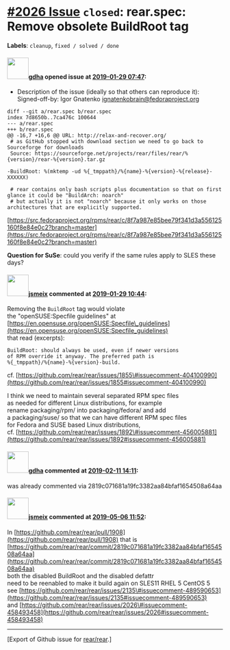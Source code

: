 [\#2026 Issue](https://github.com/rear/rear/issues/2026) `closed`: rear.spec: Remove obsolete BuildRoot tag
===========================================================================================================

**Labels**: `cleanup`, `fixed / solved / done`

#### <img src="https://avatars.githubusercontent.com/u/888633?u=cdaeb31efcc0048d3619651aa18dd4b76e636b21&v=4" width="50">[gdha](https://github.com/gdha) opened issue at [2019-01-29 07:47](https://github.com/rear/rear/issues/2026):

-   Description of the issue (ideally so that others can reproduce
    it):  
    Signed-off-by: Igor Gnatenko <ignatenkobrain@fedoraproject.org>

<!-- -->

    diff --git a/rear.spec b/rear.spec
    index 7d8650b..7ca476c 100644
    --- a/rear.spec
    +++ b/rear.spec
    @@ -16,7 +16,6 @@ URL: http://relax-and-recover.org/
     # as GitHub stopped with download section we need to go back to Sourceforge for downloads
     Source: https://sourceforge.net/projects/rear/files/rear/%{version}/rear-%{version}.tar.gz

    -BuildRoot: %(mktemp -ud %{_tmppath}/%{name}-%{version}-%{release}-XXXXXX)

     # rear contains only bash scripts plus documentation so that on first glance it could be "BuildArch: noarch"
     # but actually it is not "noarch" because it only works on those architectures that are explicitly supported.

[https://src.fedoraproject.org/rpms/rear/c/8f7a987e85bee79f341d3a556125160f8e84e0c2?branch=master](https://src.fedoraproject.org/rpms/rear/c/8f7a987e85bee79f341d3a556125160f8e84e0c2?branch=master)

**Question for SuSe**: could you verify if the same rules apply to SLES
these days?

#### <img src="https://avatars.githubusercontent.com/u/1788608?u=925fc54e2ce01551392622446ece427f51e2f0ce&v=4" width="50">[jsmeix](https://github.com/jsmeix) commented at [2019-01-29 10:44](https://github.com/rear/rear/issues/2026#issuecomment-458493458):

Removing the `BuildRoot` tag would violate  
the "openSUSE:Specfile guidelines" at  
[https://en.opensuse.org/openSUSE:Specfile\_guidelines](https://en.opensuse.org/openSUSE:Specfile_guidelines)  
that read (excerpts):

    BuildRoot: should always be used, even if newer versions
    of RPM override it anyway. The preferred path is
    %{_tmppath}/%{name}-%{version}-build.

cf.
[https://github.com/rear/rear/issues/1855\#issuecomment-404100990](https://github.com/rear/rear/issues/1855#issuecomment-404100990)

I think we need to maintain several separated RPM spec files  
as needed for different Linux distributions, for example  
rename packaging/rpm/ into packaging/fedora/ and add  
a packaging/suse/ so that we can have different RPM spec files  
for Fedora and SUSE based Linux distributions,  
cf.
[https://github.com/rear/rear/issues/1892\#issuecomment-456005881](https://github.com/rear/rear/issues/1892#issuecomment-456005881)

#### <img src="https://avatars.githubusercontent.com/u/888633?u=cdaeb31efcc0048d3619651aa18dd4b76e636b21&v=4" width="50">[gdha](https://github.com/gdha) commented at [2019-02-11 14:11](https://github.com/rear/rear/issues/2026#issuecomment-462340676):

was already commented via 2819c071681a19fc3382aa84bfaf1654508a64aa

#### <img src="https://avatars.githubusercontent.com/u/1788608?u=925fc54e2ce01551392622446ece427f51e2f0ce&v=4" width="50">[jsmeix](https://github.com/jsmeix) commented at [2019-05-06 11:52](https://github.com/rear/rear/issues/2026#issuecomment-489593578):

In
[https://github.com/rear/rear/pull/1908](https://github.com/rear/rear/pull/1908)
that is  
[https://github.com/rear/rear/commit/2819c071681a19fc3382aa84bfaf1654508a64aa](https://github.com/rear/rear/commit/2819c071681a19fc3382aa84bfaf1654508a64aa)  
both the disabled BuildRoot and the disabled defattr  
need to be reenabled to make it build again on SLES11 RHEL 5 CentOS 5  
see
[https://github.com/rear/rear/issues/2135\#issuecomment-489590653](https://github.com/rear/rear/issues/2135#issuecomment-489590653)  
and
[https://github.com/rear/rear/issues/2026\#issuecomment-458493458](https://github.com/rear/rear/issues/2026#issuecomment-458493458)

------------------------------------------------------------------------

\[Export of Github issue for
[rear/rear](https://github.com/rear/rear).\]
